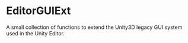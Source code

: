 # EditorGUIExt
A small collection of functions to extend the Unity3D legacy GUI system used in the Unity Editor.
